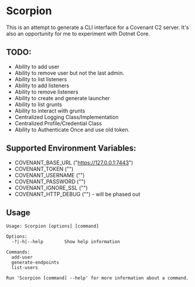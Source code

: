 # Scorpion

This is an attempt to generate a CLI interface for a Covenant C2 server. It's also an opportunity for me to experiment with Dotnet Core. 

## TODO:
- Ability to add user
- Ability to remove user but not the last admin.
- Ability to list listeners
- Ability to add listeners
- Ability to remove listeners
- Ability to create and generate launcher 
- Ability to list grunts
- Ability to interact with grunts
- Centralized Logging Class/Implementation
- Centralized Profile/Credential Class
- Ability to Authenticate Once and use old token.

## Supported Environment Variables:

- COVENANT_BASE_URL ("https://127.0.0.1:7443")
- COVENANT_TOKEN ("")
- COVENANT_USERNAME ("")
- COVENANT_PASSWORD ("")
- COVENANT_IGNORE_SSL ("")
- COVENANT_HTTP_DEBUG ("") - will be phased out

## Usage
```
Usage: Scorpion [options] [command]

Options:
  -?|-h|--help        Show help information

Commands:
  add-user
  generate-endpoints
  list-users

Run 'Scorpion [command] --help' for more information about a command.
```